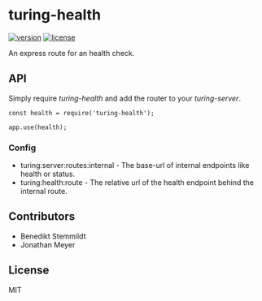 # turing-health

[![version](https://img.shields.io/npm/v/turing-health.svg)](https://www.npmjs.com/package/turing-health) [![license](https://img.shields.io/npm/l/turing-health.svg)](./LICENSE)

An express route for an health check.

## API

Simply require _turing-health_ and add the router to your _turing-server_.

    const health = require('turing-health');

    app.use(health);

### Config

- turing:server:routes:internal - The base-url of internal endpoints like health or status.
- turing:health:route - The relative url of the health endpoint behind the internal route.

## Contributors

- Benedikt Stemmildt
- Jonathan Meyer

## License

MIT
